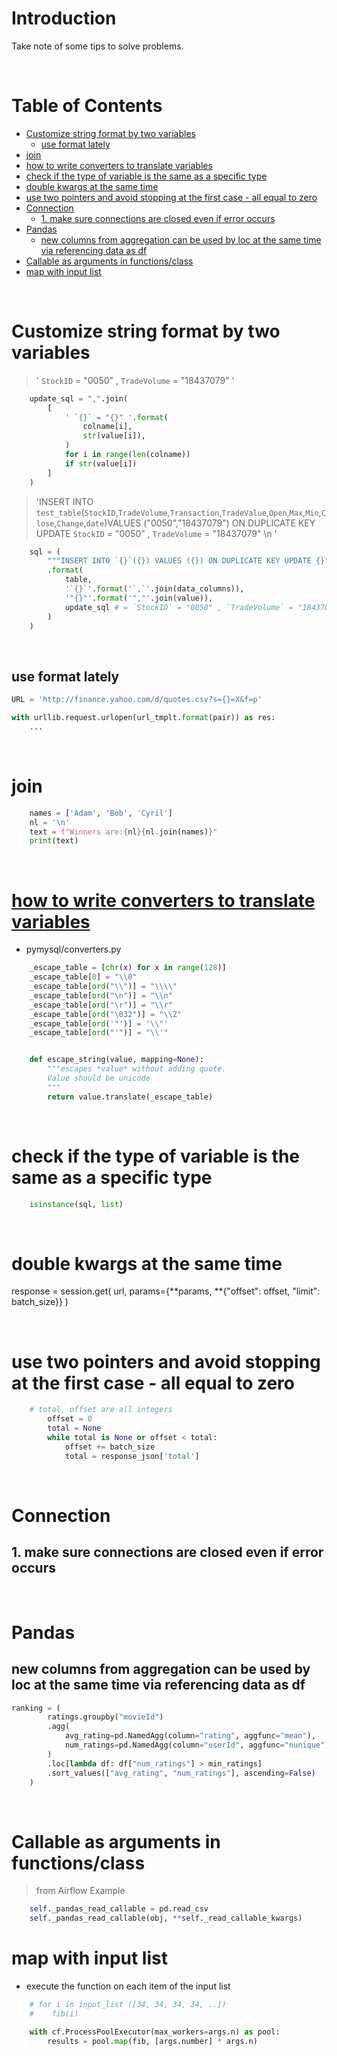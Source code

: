 <!-- omit in toc -->
# Introduction
Take note of some tips to solve problems.

<br />

<!-- omit in toc -->
# Table of Contents
- [Customize string format by two variables](#customize-string-format-by-two-variables)
  - [use format lately](#use-format-lately)
- [join](#join)
- [how to write converters to translate variables](#how-to-write-converters-to-translate-variables)
- [check if the type of variable is the same as a specific type](#check-if-the-type-of-variable-is-the-same-as-a-specific-type)
- [double kwargs at the same time](#double-kwargs-at-the-same-time)
- [use two pointers and avoid stopping at the first case - all equal to zero](#use-two-pointers-and-avoid-stopping-at-the-first-case---all-equal-to-zero)
- [Connection](#connection)
  - [1. make sure connections are closed even if error occurs](#1-make-sure-connections-are-closed-even-if-error-occurs)
- [Pandas](#pandas)
  - [new columns from aggregation can be used by loc at the same time via referencing data as df](#new-columns-from-aggregation-can-be-used-by-loc-at-the-same-time-via-referencing-data-as-df)
- [Callable as arguments in functions/class](#callable-as-arguments-in-functionsclass)
- [map with input list](#map-with-input-list)

<br />

# Customize string format by two variables

> ' `StockID` = "0050" , `TradeVolume` = "18437079"  '

```python
    update_sql = ",".join(
        [
            ' `{}` = "{}" '.format(
                colname[i],
                str(value[i]),
            )
            for i in range(len(colname))
            if str(value[i])
        ]
    )
```

> 'INSERT INTO `test_table`(`StockID`,`TradeVolume`,`Transaction`,`TradeValue`,`Open`,`Max`,`Min`,`Close`,`Change`,`date`)VALUES ("0050","18437079") ON DUPLICATE KEY UPDATE  `StockID` = "0050" , `TradeVolume` = "18437079" \n            '

```python
    sql = (
        """INSERT INTO `{}`({}) VALUES ({}) ON DUPLICATE KEY UPDATE {}"""
        .format(
            table,
            '`{}`'.format('`,`'.join(data_columns)),
            '"{}"'.format('","'.join(value)),
            update_sql # = `StockID` = "0050" , `TradeVolume` = "18437079"
        )
    )

```

<br />

## use format lately 
```python
URL = 'http://finance.yahoo.com/d/quotes.csv?s={}=X&f=p'

with urllib.request.urlopen(url_tmplt.format(pair)) as res:
    ...

```

<br />

# join

```python
    names = ['Adam', 'Bob', 'Cyril']
    nl = '\n'
    text = f"Winners are:{nl}{nl.join(names)}"
    print(text)

```

<br />

# [how to write converters to translate variables](https://github.com/PyMySQL/PyMySQL/blob/main/pymysql/converters.py)
* pymysql/converters.py

```python
    _escape_table = [chr(x) for x in range(128)]
    _escape_table[0] = "\\0"
    _escape_table[ord("\\")] = "\\\\"
    _escape_table[ord("\n")] = "\\n"
    _escape_table[ord("\r")] = "\\r"
    _escape_table[ord("\032")] = "\\Z"
    _escape_table[ord('"')] = '\\"'
    _escape_table[ord("'")] = "\\'"


    def escape_string(value, mapping=None):
        """escapes *value* without adding quote.
        Value should be unicode
        """
        return value.translate(_escape_table)

```

<br />

# check if the type of variable is the same as a specific type

```python
    isinstance(sql, list)
```

<br />

# double kwargs at the same time
response = session.get(
            url, params={**params, **{"offset": offset, "limit": batch_size}}
        )

<br />

# use two pointers and avoid stopping at the first case - all equal to zero 
```python
    # total, offset are all integers
        offset = 0
        total = None
        while total is None or offset < total:  
            offset += batch_size
            total = response_json['total']

```

<br />

# Connection

## 1. make sure connections are closed even if error occurs

<br />

# Pandas

## new columns from aggregation can be used by loc at the same time via referencing data as df
```python
ranking = (
        ratings.groupby("movieId")
        .agg(
            avg_rating=pd.NamedAgg(column="rating", aggfunc="mean"),
            num_ratings=pd.NamedAgg(column="userId", aggfunc="nunique"),
        )
        .loc[lambda df: df["num_ratings"] > min_ratings]
        .sort_values(["avg_rating", "num_ratings"], ascending=False)
    )
```

<br />

# Callable as arguments in functions/class
> from Airflow Example

```python
    self._pandas_read_callable = pd.read_csv
    self._pandas_read_callable(obj, **self._read_callable_kwargs)
```

# map with input list
* execute the function on each item of the input list


```python
    # for i in input_list ([34, 34, 34, 34, ..])
    #    fib(i)

    with cf.ProcessPoolExecutor(max_workers=args.n) as pool:
        results = pool.map(fib, [args.number] * args.n)

``` 